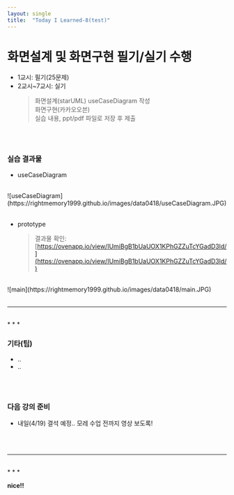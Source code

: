 ```yaml
---
layout: single
title:  "Today I Learned-8(test)"
---
```


# 화면설계 및 화면구현 필기/실기 수행
  * 1교시: 필기(25문제)
  * 2교시~7교시: 실기
    > 화면설계(starUML) useCaseDiagram 작성 <br>
    > 화면구현(카카오오븐) <br>
    > 실습 내용, ppt/pdf 파일로 저장 후 제출

<br>
<br>

### 실습 결과물
  * useCaseDiagram <br>
<br>
![useCaseDiagram](https://rightmemory1999.github.io/images/data0418/useCaseDiagram.JPG)
<br>
<br>

  * prototype <br>
    > 결과물 확인: [https://ovenapp.io/view/IUmiBgB1bUaUOX1KPhGZZuTcYGadD3ld/](https://ovenapp.io/view/IUmiBgB1bUaUOX1KPhGZZuTcYGadD3ld/)
<br>
![main](https://rightmemory1999.github.io/images/data0418/main.JPG)
<br>
<br>

* * *
<br>
* * *

### 기타(팁)
  * ..
  * ..

<br>
<br>

### 다음 강의 준비
  * 내일(4/19) 결석 예정.. 모레 수업 전까지 영상 보도록!

<br>
<br>

* * *
<br>
* * *

**nice!!**
